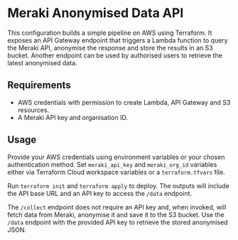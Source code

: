 # Meraki Anonymised Data API

This configuration builds a simple pipeline on AWS using Terraform. It exposes an API Gateway endpoint that triggers a Lambda function to query the Meraki API, anonymise the response and store the results in an S3 bucket. Another endpoint can be used by authorised users to retrieve the latest anonymised data.

## Requirements

* AWS credentials with permission to create Lambda, API Gateway and S3 resources.
* A Meraki API key and organisation ID.

## Usage

Provide your AWS credentials using environment variables or your chosen authentication method. Set `meraki_api_key` and `meraki_org_id` variables either via Terraform Cloud workspace variables or a `terraform.tfvars` file.

Run `terraform init` and `terraform apply` to deploy. The outputs will include the API base URL and an API key to access the `/data` endpoint.

The `/collect` endpoint does not require an API key and, when invoked, will fetch data from Meraki, anonymise it and save it to the S3 bucket. Use the `/data` endpoint with the provided API key to retrieve the stored anonymised JSON.
